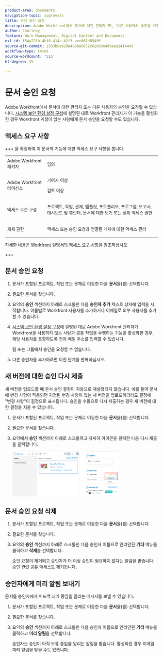 ```yaml
---
product-area: documents
navigation-topic: approvals
title: 문서 승인 요청
description: Adobe Workfront에서 문서에 대한 관리자 또는 다른 사용자의 승인을 요청할 수 있습니다. 시스템 보안 환경 설정 구성에 설명된 대로 Workfront 관리자가 이 기능을 활성화한 경우 Workfront 계정이 없는 사람들로부터 문서 승인을 요청할 수도 있습니다.
author: Courtney
feature: Work Management, Digital Content and Documents
exl-id: f54a221b-4bf0-414e-b2f3-ace861d85496
source-git-commit: 2503b6e628e4860a5652c620d8e4d0eea2414443
workflow-type: tm+mt
source-wordcount: '515'
ht-degree: 1%

---
```


# 문서 승인 요청

Adobe Workfront에서 문서에 대한 관리자 또는 다른 사용자의 승인을 요청할 수 있습니다. [시스템 보안 환경 설정 구성](../../administration-and-setup/manage-workfront/security/configure-security-preferences.md)에 설명된 대로 Workfront 관리자가 이 기능을 활성화한 경우 Workfront 계정이 없는 사람에게 문서 승인을 요청할 수도 있습니다.

## 액세스 요구 사항

+++ 을 확장하여 이 문서의 기능에 대한 액세스 요구 사항을 봅니다.


<table style="table-layout:auto"> 
 <col> 
 <col> 
 <tbody> 
  <tr> 
   <td role="rowheader">Adobe Workfront 패키지</td> 
   <td> <p>임의</p> </td> 
  </tr> 
  <tr> 
   <td role="rowheader">Adobe Workfront 라이선스</td> 
   <td>
   <p>기여자 이상</p>
   <p>검토 이상</p>
   </td> 
  </tr> 
  <tr> 
   <td role="rowheader">액세스 수준 구성</td> 
   <td> <p>프로젝트, 작업, 문제, 템플릿, 포트폴리오, 프로그램, 보고서, 대시보드 및 캘린더, 문서에 대한 보기 또는 상위 액세스 권한</p></td> 
  </tr> 
  <tr> 
   <td role="rowheader">개체 권한</td> 
   <td> <p>액세스 또는 승인 요청과 연결된 개체에 대한 액세스 관리 </p></td> 
  </tr> 
 </tbody> 
</table>

자세한 내용은 [Workfront 설명서의 액세스 요구 사항](/help/quicksilver/administration-and-setup/add-users/access-levels-and-object-permissions/access-level-requirements-in-documentation.md)을 참조하십시오.

+++

## 문서 승인 요청

1. 문서가 포함된 프로젝트, 작업 또는 문제로 이동한 다음 **문서**&#x200B;을(를) 선택합니다.
1. 필요한 문서를 찾습니다.

1. 요약의 **승인** 섹션까지 아래로 스크롤한 다음 **승인자 추가** 텍스트 상자에 입력을 시작합니다. 이름별로 Workfront 사용자를 추가하거나 이메일로 외부 사용자를 추가할 수 있습니다.

1. [시스템 보안 환경 설정 구성](../../administration-and-setup/manage-workfront/security/configure-security-preferences.md)에 설명된 대로 Adobe Workfront 관리자가 Workfront을 사용하지 않는 사람과 공동 작업을 수행하는 기능을 활성화한 경우, 해당 사용자를 포함하도록 전자 메일 주소를 입력할 수 있습니다.

   팀 또는 그룹에서 승인을 요청할 수 없습니다.

1. 다른 승인자를 추가하려면 이전 단계를 반복하십시오.

## 새 버전에 대한 승인 다시 제출

새 버전을 업로드할 때 문서 승인 결정이 자동으로 재설정되지 않습니다. 예를 들어 문서에 변경 사항이 적용되면 지정된 변경 사항이 있는 새 버전을 업로드하더라도 결정에 &quot;변경 사항&quot;이 결정으로 표시됩니다. 승인을 수동으로 다시 제출하는 경우 새 버전에 대한 결정을 지울 수 있습니다.

1. 문서가 포함된 프로젝트, 작업 또는 문제로 이동한 다음 **문서**&#x200B;을(를) 선택합니다.
1. 필요한 문서를 찾습니다.

1. 요약에서 **승인** 섹션까지 아래로 스크롤하고 자세히 아이콘을 클릭한 다음 다시 제출을 클릭합니다.

   ![승인 다시 제출](assets/nwe-resubmit-approval-350x149.png)

## 문서 승인 요청 삭제

1. 문서가 포함된 프로젝트, 작업 또는 문제로 이동한 다음 **문서**&#x200B;을(를) 선택합니다.
1. 필요한 문서를 찾습니다.

1. 요약의 **승인** 섹션까지 아래로 스크롤한 다음 승인자 이름으로 인라인된 **기타** 메뉴를 클릭하고 **삭제**&#x200B;를 선택합니다.

   승인 요청이 제거되고 승인자가 더 이상 승인이 필요하지 않다는 알림을 받습니다. 승인 관련 공유 액세스도 제거됩니다.

## 승인자에게 미리 알림 보내기

문서를 승인자에게 피드백 대기 중임을 알리는 메시지를 보낼 수 있습니다.

1. 문서가 포함된 프로젝트, 작업 또는 문제로 이동한 다음 **문서**&#x200B;을(를) 선택합니다.
1. 필요한 문서를 찾습니다.

1. 요약의 **승인** 섹션까지 아래로 스크롤한 다음 승인자 이름으로 인라인된 **기타** 메뉴를 클릭하고 **미리 알림**&#x200B;을 선택합니다.

   승인자는 승인이 아직 보류 중임을 알리는 알림을 받습니다. 활성화된 경우 이메일 미리 알림을 받을 수도 있습니다.
